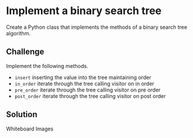 # Implement a binary search tree
Create a Python class that implements the methods of a binary search tree algorithm.

## Challenge
Implement the following methods.

- `insert` inserting the value into the tree maintaining order
- `in_order` iterate through the tree calling visitor on in order
- `pre_order` iterate through the tree calling visitor on pre order
- `post_order` iterate through the tree calling visitor on post order

## Solution
Whiteboard Images
